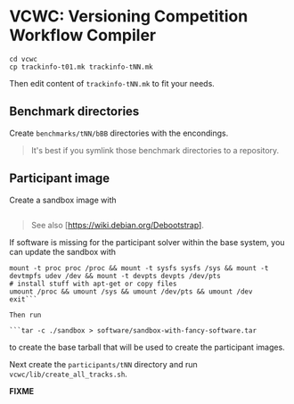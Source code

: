 VCWC: Versioning Competition Workflow Compiler
==============================================


```git clone https://github.com/tkren/vcwc.git
cd vcwc
cp trackinfo-t01.mk trackinfo-tNN.mk
```

Then edit content of `trackinfo-tNN.mk` to fit your needs.

Benchmark directories
---------------------

Create `benchmarks/tNN/bBB` directories with the encondings.

> It's best if you symlink those benchmark directories to a repository.

Participant image
-----------------

Create a sandbox image with

```mkdir ./sandbox && sudo debootstrap --arch=amd64 precise ./sandbox http://at.archive.ubuntu.com/ubuntu/
```

> See also [https://wiki.debian.org/Debootstrap].

If software is missing for the participant solver within the base system, you can update the sandbox with

```chroot ./sandbox
mount -t proc proc /proc && mount -t sysfs sysfs /sys && mount -t devtmpfs udev /dev && mount -t devpts devpts /dev/pts
# install stuff with apt-get or copy files
umount /proc && umount /sys && umount /dev/pts && umount /dev
exit```

Then run

```tar -c ./sandbox > software/sandbox-with-fancy-software.tar
```

to create the base tarball that will be used to create the participant images.

Next create the `participants/tNN` directory and run `vcwc/lib/create_all_tracks.sh`.

**FIXME**
